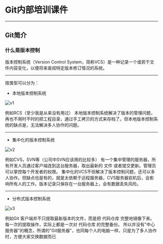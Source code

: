 # Git内部培训课件
---
## Git简介
### 什么是版本控制

版本控制系统（Version Control System，简称VCS）是一种记录一个或若干文件内容变化，以便将来查阅特定版本修订情况的系统。

---
按类型可以分为：

- 本地版本控制系统

![v1](https://upload-images.jianshu.io/upload_images/3789468-aa800a1a5658a7d5.png?imageMogr2/auto-orient/strip%7CimageView2/2/w/400/format/webp)

例如RCS（至少我是从来没有用过）
本地版本控制系统解决了版本的管理问题，再也不用时不时的把工程目录，通过手工拷贝的方式来存档了。但本地版本控制系统的缺点是，无法解决多人协作的问题。

---

- 集中化的版本控制系统

![v2](https://upload-images.jianshu.io/upload_images/3789468-e81709571bd11a60.jpg?imageMogr2/auto-orient/strip%7CimageView2/2/w/500/format/webp)


例如CVS，SVN等（公司中SVN应该用的比较多）
有一个集中管理的服务器，所有开发人员通过客户端连到这台服务器，取出最新的 文件 或者提交更新。管理员可以掌控每个开发者的权限。
集中化的VCS不但解决了版本控制问题，还可以多人协作。但缺点也是有的，就是太依赖于远程服务器，CVS服务器宕机后，会影响所有人的工作。版本记录只保存在一台服务器上，会有数据丢失风险。

---

- 分布式版本控制系统

![v3](https://upload-images.jianshu.io/upload_images/3789468-2e759b90b7f8216a.jpg?imageMogr2/auto-orient/strip%7CimageView2/2/w/500/format/webp)

例如Git
客户端并不只提取最新版本的文件，而是把 代码仓库 完整地镜像下来。每一次的提取操作，实际上都是一次对 代码仓库 的完整备份。
所以并没有"中心服务器"的概念，所谓的"Git服务器"，也同每个人的电脑一样，只是为了多人协作时，方便大家交换数据而已
